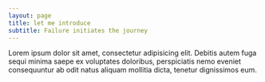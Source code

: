 ```yaml
---
layout: page
title: let me introduce
subtitle: Failure initiates the journey
---
```


Lorem ipsum dolor sit amet, consectetur adipisicing elit. Debitis autem fuga sequi minima saepe ex voluptates doloribus, perspiciatis nemo eveniet consequuntur ab odit natus aliquam mollitia dicta, tenetur dignissimos eum.
